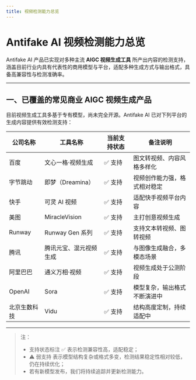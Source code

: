 ```yaml
---
title: 视频检测能力总览
---
```


# Antifake AI 视频检测能力总览

Antifake AI 产品已实现对多种主流 **AIGC 视频生成工具** 所产出内容的检测支持，涵盖目前行业内具有代表性的商用模型与平台，适配多种生成方式与输出格式，具备高兼容性与检测准确率。

---

## 一、已覆盖的常见商业 AIGC 视频生成产品

目前视频生成工具多基于专有模型，尚未完全开源。Antifake AI 已对下列平台的生成内容提供有效检测支持：

| 公司名称         | 工具名称                  | 当前支持状态 | 备注说明               |
|--------------|-----------------------|----------|--------------------|
| 百度           | 文心一格·视频生成            | ✅ 支持     | 图文转视频、内容风格多样化     |
| 字节跳动         | 即梦（Dreamina）            | ✅ 支持     | 视频创作能力强，格式相对稳定    |
| 快手           | 可灵 AI 视频               | ✅ 支持     | 适配快手视频平台内容       |
| 美图           | MiracleVision              | ✅ 支持     | 主打创意视频生成         |
| Runway        | Runway Gen 系列        | ✅ 支持     | 支持文本转视频、图转视频      |
| 腾讯           | 腾讯元宝、混元视频生成         | ✅ 支持     | 与图像生成融合，多模态场景     |
| 阿里巴巴         | 通义万相·视频              | ✅ 支持     | 视频生成处于公测阶段       |
| OpenAI        | Sora                   | ✅ 支持   | 模型复杂，输出格式不断演进中   |
| 北京生数科技   | Vidu                    | ✅ 支持   | 结构高度定制，持续适配中     |

---

> 注：
> - 支持状态标注 ✅ 表示检测兼容性高，适配稳定；
> - ⚠️ 弱支持 表示模型结构复杂或格式多变，检测结果稳定性相对较低，仍在持续优化；
> - 若有新模型发布，我们将持续追踪并更新检测能力。
